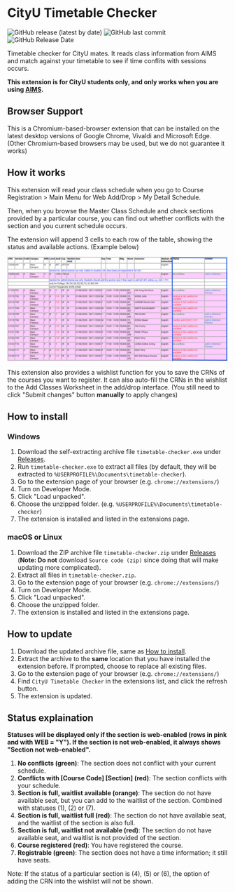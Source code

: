 # CityU Timetable Checker

![GitHub release (latest by date)](https://img.shields.io/github/v/release/lee011/timetable-checker)
![GitHub last commit](https://img.shields.io/github/last-commit/lee011/timetable-checker)
![GitHub Release Date](https://img.shields.io/github/release-date/lee011/timetable-checker)


Timetable checker for CityU mates. It reads class information from AIMS and match against your timetable to see if time conflits with sessions occurs.

**This extension is for CityU students only, and only works when you are using [AIMS](https://banweb.cityu.edu.hk/).**

## Browser Support

This is a Chromium-based-browser extension that can be installed on the latest desktop versions of Google Chrome, Vivaldi and Microsoft Edge. (Other Chromium-based browsers may be used, but we do not guarantee it works)

## How it works

This extension will read your class schedule when you go to Course Registration &gt; Main Menu for Web Add/Drop &gt; My Detail Schedule.

Then, when you browse the Master Class Schedule and check sections provided by a particular course, you can find out whether conflicts with the section and you current schedule occurs.

The extension will append 3 cells to each row of the table, showing the status and available actions. (Example below)

![image](example.png)

This extension also provides a wishlist function for you to save the CRNs of the courses you want to register. It can also auto-fill the CRNs in the wishlist to the Add Classes Worksheet in the add/drop interface. (You still need to click "Submit changes" button **manually** to apply changes)

## How to install

### Windows

1. Download the self-extracting archive file `timetable-checker.exe` under [Releases](https://github.com/lee011/timetable-checker/releases/latest).
2. Run `timetable-checker.exe` to extract all files (by default, they will be extracted to `%USERPROFILE%\Documents\timetable-checker`).
3. Go to the extension page of your browser (e.g. `chrome://extensions/`)
4. Turn on Developer Mode.
5. Click "Load unpacked".
6. Choose the unzipped folder. (e.g. `%USERPROFILE%\Documents\timetable-checker`)
7. The extension is installed and listed in the extensions page.

### macOS or Linux

1. Download the ZIP archive file `timetable-checker.zip` under [Releases](https://github.com/lee011/timetable-checker/releases/latest) (**Note: Do not** download `Source code (zip)` since doing that will make updating more complicated).
2. Extract all files in `timetable-checker.zip`.
3. Go to the extension page of your browser (e.g. `chrome://extensions/`)
4. Turn on Developer Mode.
5. Click "Load unpacked".
6. Choose the unzipped folder.
7. The extension is installed and listed in the extensions page.

## How to update

1. Download the updated archive file, same as [How to install](#how-to-install).
2. Extract the archive to the **same** location that you have installed the extension before. If prompted, choose to replace all existing files.
3. Go to the extension page of your browser (e.g. `chrome://extensions/`)
4. Find `CityU Timetable Checker` in the extensions list, and click the refresh button.
5. The extension is updated.

## Status explaination

**Statuses will be displayed only if the section is web-enabled (rows in pink and with WEB = "Y"). If the section is not web-enabled, it always shows "Section not web-enabled".**

1. **No conflicts (green)**: The section does not conflict with your current schedule.
2. **Conflicts with \[Course Code\] \[Section\] (red)**: The section conflicts with your schedule.
3. **Section is full, waitlist available (orange)**: The section do not have available seat, but you can add to the waitlist of the section. Combined with statuses (1), (2) or (7).
4. **Section is full, waitlist full (red)**: The section do not have available seat, and the waitlist of the section is also full.
5. **Section is full, waitlist not available (red)**: The section do not have available seat, and waitlist is not provided of the section.
6. **Course registered (red)**: You have registered the course.
7. **Registrable (green)**: The section does not have a time information; it still have seats.

Note: If the status of a particular section is (4), (5) or (6), the option of adding the CRN into the wishlist will not be shown.
